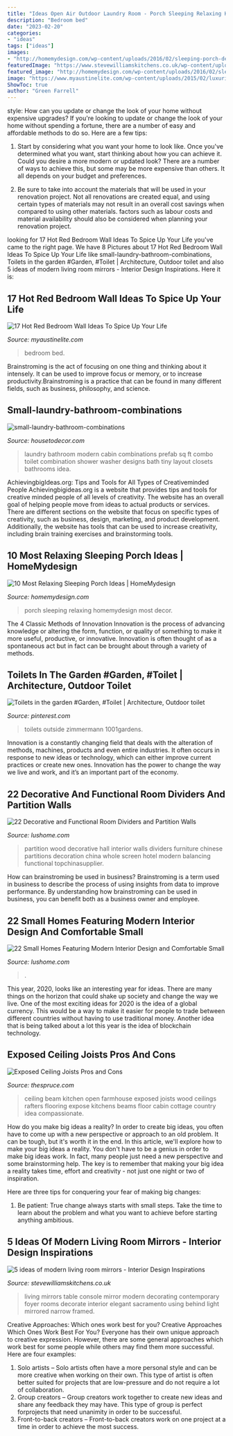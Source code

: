 ```yaml
---
title: "Ideas Open Air Outdoor Laundry Room - Porch Sleeping Relaxing Homemydesign Most Decor"
description: "Bedroom bed"
date: "2023-02-20"
categories:
- "ideas"
tags: ["ideas"]
images:
- "http://homemydesign.com/wp-content/uploads/2016/02/sleeping-porch-decor-ideas.jpg"
featuredImage: "https://www.stevewilliamskitchens.co.uk/wp-content/uploads/2015/10/_d_improd_/modern-living-room-mirrors1_f_improf_800x1204.jpg"
featured_image: "http://homemydesign.com/wp-content/uploads/2016/02/sleeping-porch-decor-ideas.jpg"
image: "https://www.myaustinelite.com/wp-content/uploads/2015/02/luxurious-hot-red-bedroom-ideas-with-canopy-bed-and-decorative-treasure-box.jpg"
ShowToc: true
author: "Green Farrell"
---
```



style: How can you update or change the look of your home without expensive upgrades?
If you're looking to update or change the look of your home without spending a fortune, there are a number of easy and affordable methods to do so. Here are a few tips: 
1. Start by considering what you want your home to look like. Once you've determined what you want, start thinking about how you can achieve it. Could you desire a more modern or updated look? There are a number of ways to achieve this, but some may be more expensive than others. It all depends on your budget and preferences. 

2. Be sure to take into account the materials that will be used in your renovation project. Not all renovations are created equal, and using certain types of materials may not result in an overall cost savings when compared to using other materials. factors such as labour costs and material availability should also be considered when planning your renovation project.

	

		
looking for 17 Hot Red Bedroom Wall Ideas To Spice Up Your Life you've came to the right page. We have 8 Pictures about 17 Hot Red Bedroom Wall Ideas To Spice Up Your Life like small-laundry-bathroom-combinations, Toilets in the garden #Garden, #Toilet | Architecture, Outdoor toilet and also 5 ideas of modern living room mirrors - Interior Design Inspirations. Here it is:
		
    
## 17 Hot Red Bedroom Wall Ideas To Spice Up Your Life

<img loading=lazy src="https://www.myaustinelite.com/wp-content/uploads/2015/02/luxurious-hot-red-bedroom-ideas-with-canopy-bed-and-decorative-treasure-box.jpg" onerror="this.onerror=null;this.src='https://tse4.mm.bing.net/th?id=OIP.ve8hJ8ChUb4Rqg6V9H6MwwHaDt&amp;pid=15.1';" alt="17 Hot Red Bedroom Wall Ideas To Spice Up Your Life">

_Source: myaustinelite.com_

>bedroom bed. 

	

Brainstroming is the act of focusing on one thing and thinking about it intensely. It can be used to improve focus or memory, or to increase productivity.Brainstroming is a practice that can be found in many different fields, such as business, philosophy, and science.

    
## Small-laundry-bathroom-combinations

<img loading=lazy src="https://housetodecor.com/wp-content/uploads/2014/05/small-laundry-bathroom-combinations.jpg" onerror="this.onerror=null;this.src='https://tse1.mm.bing.net/th?id=OIP.kiewHLAP5Gk_b6v7l_YhxQHaJ4&amp;pid=15.1';" alt="small-laundry-bathroom-combinations">

_Source: housetodecor.com_

>laundry bathroom modern cabin combinations prefab sq ft combo toilet combination shower washer designs bath tiny layout closets bathrooms idea. 

	

AchievingbigIdeas.org: Tips and Tools for All Types of Creativeminded People
Achievingbigideas.org is a website that provides tips and tools for creative minded people of all levels of creativity. The website has an overall goal of helping people move from ideas to actual products or services. There are different sections on the website that focus on specific types of creativity, such as business, design, marketing, and product development. Additionally, the website has tools that can be used to increase creativity, including brain training exercises and brainstorming tools.

    
## 10 Most Relaxing Sleeping Porch Ideas | HomeMydesign

<img loading=lazy src="http://homemydesign.com/wp-content/uploads/2016/02/sleeping-porch-decor-ideas.jpg" onerror="this.onerror=null;this.src='https://tse4.mm.bing.net/th?id=OIP.4HyTZ4kudf74ysPxjW0knAHaJ_&amp;pid=15.1';" alt="10 Most Relaxing Sleeping Porch Ideas | HomeMydesign">

_Source: homemydesign.com_

>porch sleeping relaxing homemydesign most decor. 

	

The 4 Classic Methods of Innovation
Innovation is the process of advancing knowledge or altering the form, function, or quality of something to make it more useful, productive, or innovative. Innovation is often thought of as a spontaneous act but in fact can be brought about through a variety of methods.

    
## Toilets In The Garden #Garden, #Toilet | Architecture, Outdoor Toilet

<img loading=lazy src="https://i.pinimg.com/736x/26/77/da/2677da71f8e484466e9bf7e9dc3a99cf--outdoor-toilet-outdoor-bathrooms.jpg" onerror="this.onerror=null;this.src='https://tse3.mm.bing.net/th?id=OIP.lSoiKxwGBXcPAmJexbZ_BQDqEs&amp;pid=15.1';" alt="Toilets in the garden #Garden, #Toilet | Architecture, Outdoor toilet">

_Source: pinterest.com_

>toilets outside zimmermann 1001gardens. 

	

Innovation is a constantly changing field that deals with the alteration of methods, machines, products and even entire industries. It often occurs in response to new ideas or technology, which can either improve current practices or create new ones. Innovation has the power to change the way we live and work, and it’s an important part of the economy.

    
## 22 Decorative And Functional Room Dividers And Partition Walls

<img loading=lazy src="http://www.lushome.com/wp-content/uploads/2015/09/modern-interior-design-partition-walls-room-dividers-22.jpg" onerror="this.onerror=null;this.src='https://tse1.mm.bing.net/th?id=OIP.hHxtnxhO6NZta_uZAP1B2AAAAA&amp;pid=15.1';" alt="22 Decorative and Functional Room Dividers and Partition Walls">

_Source: lushome.com_

>partition wood decorative hall interior walls dividers furniture chinese partitions decoration china whole screen hotel modern balancing functional topchinasupplier. 

	

How can brainstroming be used in business?
Brainstroming is a term used in business to describe the process of using insights from data to improve performance. By understanding how brainstroming can be used in business, you can benefit both as a business owner and employee.

    
## 22 Small Homes Featuring Modern Interior Design And Comfortable Small

<img loading=lazy src="http://www.lushome.com/wp-content/uploads/2014/09/small-homes-space-saving-interior-design-small-rooms-14.jpg" onerror="this.onerror=null;this.src='https://tse1.mm.bing.net/th?id=OIP.guiNc0I9p6wD14iOvCXAnAAAAA&amp;pid=15.1';" alt="22 Small Homes Featuring Modern Interior Design and Comfortable Small">

_Source: lushome.com_

>. 

	

This year, 2020, looks like an interesting year for ideas. There are many things on the horizon that could shake up society and change the way we live. One of the most exciting ideas for 2020 is the idea of a global currency. This would be a way to make it easier for people to trade between different countries without having to use traditional money. Another idea that is being talked about a lot this year is the idea of blockchain technology.

    
## Exposed Ceiling Joists Pros And Cons

<img loading=lazy src="https://www.thespruce.com/thmb/5iiMjMKO7V82KlR-QwGi3LbvyyQ=/3869x2579/filters:fill(auto,1)/Kitchen-Wood-Floor-and-Open-Beam-Ceiling-583805041-Compassionate-Eye-Found-56a4a1663df78cf772835369.jpg" onerror="this.onerror=null;this.src='https://tse3.mm.bing.net/th?id=OIP.UQL7Tn0-y1d9-6i1IClPUQHaE7&amp;pid=15.1';" alt="Exposed Ceiling Joists Pros and Cons">

_Source: thespruce.com_

>ceiling beam kitchen open farmhouse exposed joists wood ceilings rafters flooring expose kitchens beams floor cabin cottage country idea compassionate. 

	

How do you make big ideas a reality?
In order to create big ideas, you often have to come up with a new perspective or approach to an old problem. It can be tough, but it's worth it in the end. In this article, we'll explore how to make your big ideas a reality.
You don't have to be a genius in order to make big ideas work. In fact, many people just need a new perspective and some brainstorming help. The key is to remember that making your big idea a reality takes time, effort and creativity - not just one night or two of inspiration.

Here are three tips for conquering your fear of making big changes: 
1) Be patient: True change always starts with small steps. Take the time to learn about the problem and what you want to achieve before starting anything ambitious.

    
## 5 Ideas Of Modern Living Room Mirrors - Interior Design Inspirations

<img loading=lazy src="https://www.stevewilliamskitchens.co.uk/wp-content/uploads/2015/10/_d_improd_/modern-living-room-mirrors1_f_improf_800x1204.jpg" onerror="this.onerror=null;this.src='https://tse1.mm.bing.net/th?id=OIP.xSGR0PuuEKlzcTLwuUuaQAHaLJ&amp;pid=15.1';" alt="5 ideas of modern living room mirrors - Interior Design Inspirations">

_Source: stevewilliamskitchens.co.uk_

>living mirrors table console mirror modern decorating contemporary foyer rooms decorate interior elegant sacramento using behind light mirrored narrow framed. 

	

Creative Approaches: Which ones work best for you?
Creative Approaches Which Ones Work Best For You?
Everyone has their own unique approach to creative expression. However, there are some general approaches which work best for some people while others may find them more successful. Here are four examples: 

1) Solo artists – Solo artists often have a more personal style and can be more creative when working on their own. This type of artist is often better suited for projects that are low-pressure and do not require a lot of collaboration. 
2) Group creators – Group creators work together to create new ideas and share any feedback they may have. This type of group is perfect forprojects that need unanimity in order to be successful. 
3) Front-to-back creators – Front-to-back creators work on one project at a time in order to achieve the most success.

